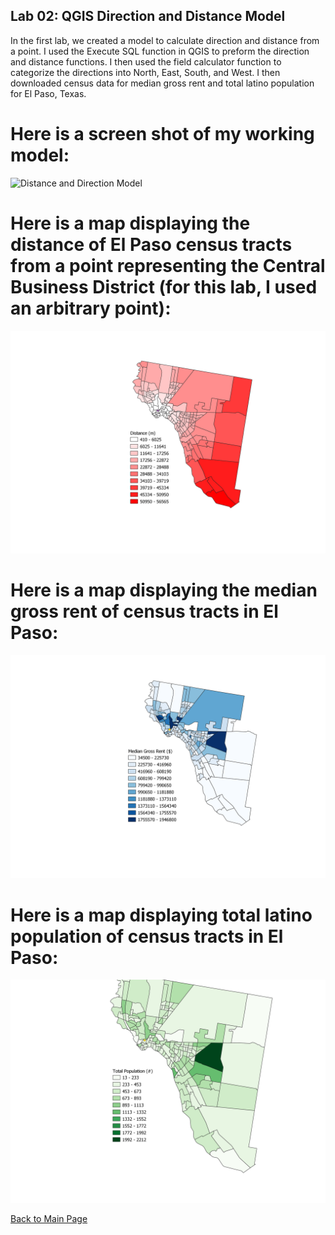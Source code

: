##  Lab 02: QGIS Direction and Distance Model

In the first lab, we created a model to calculate direction and distance from a point. I used the Execute SQL function in QGIS to preform the direction and distance functions. I then used the field calculator function to categorize the directions into North, East, South, and West. I then downloaded census data for median gross rent and total latino population for El Paso, Texas. 

# Here is a screen shot of my working model:

![Distance and Direction Model]([Model_Lab02.PNG)

# Here is a map displaying the distance of El Paso census tracts from a point representing the Central Business District (for this lab, I used an arbitrary point):

![](Final_El_Paso.png)


# Here is a map displaying the median gross rent of census tracts in El Paso:

![](El_Paso_MGR.png)


# Here is a map displaying total latino population of census tracts in El Paso:

![](El_Paso_Latino_Pop.png)

[Back to Main Page](index.md)
